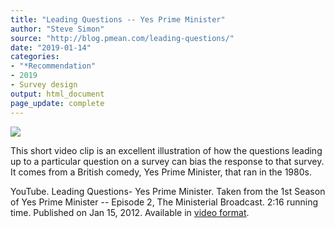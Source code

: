 ```yaml
---
title: "Leading Questions -- Yes Prime Minister"
author: "Steve Simon"
source: "http://blog.pmean.com/leading-questions/"
date: "2019-01-14"
categories:
- "*Recommendation"
- 2019
- Survey design
output: html_document
page_update: complete
---
```


![](http://www.pmean.com/new-images/19/leading-questions01.png)

<div class="notes">

This short video clip is an excellent illustration of how the questions leading up to a particular question on a survey can bias the response to that survey. It comes from a British comedy, Yes Prime Minister, that ran in the 1980s.

YouTube. Leading Questions- Yes Prime Minister. Taken from the 1st Season of Yes Prime Minister -- Episode 2, The Ministerial Broadcast. 2:16 running time. Published on Jan 15, 2012. Available in [video format][you1].

[you1]: https://www.youtube.com/watch?v=G0ZZJXw4MTA

</div>
